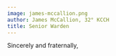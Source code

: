 ```yaml
---
image: james-mccallion.png
author: James McCallion, 32° KCCH
title: Senior Warden
---
```




Sincerely and fraternally,